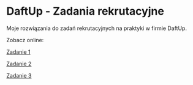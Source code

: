 # DaftUp - Zadania rekrutacyjne
Moje rozwiązania do zadań rekrutacyjnych na praktyki w firmie DaftUp. 

Zobacz online:

[Zadanie 1](https://kowalskimariusz.github.io/daftup/1)

[Zadanie 2](https://kowalskimariusz.github.io/daftup/2)

[Zadanie 3](https://kowalskimariusz.github.io/daftup/3)
